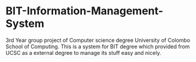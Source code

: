 # BIT-Information-Management-System
3rd Year group project of Computer science degree University of Colombo School of Computing. 
This is a system for BIT degree which provided from UCSC as a external degree to manage its stuff easy and nicely.
